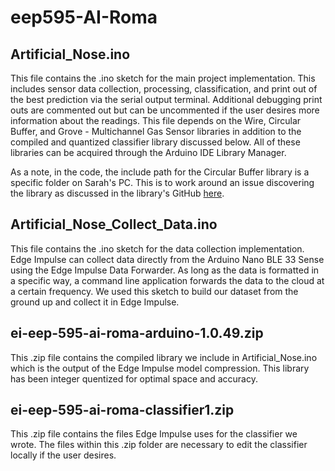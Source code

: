 # eep595-AI-Roma

## Artificial_Nose.ino
This file contains the .ino sketch for the main project implementation. This includes sensor data collection, processing, classification, and print out of the best prediction via the serial output terminal. Additional debugging print outs are commented out but can be uncommented if the user desires more information about the readings. This file depends on the Wire, Circular Buffer, and Grove - Multichannel Gas Sensor libraries in addition to the compiled and quantized classifier library discussed below. All of these libraries can be acquired through the Arduino IDE Library Manager.

As a note, in the code, the include path for the Circular Buffer library is a specific folder on Sarah's PC. This is to work around an issue discovering the library as discussed in the library's GitHub [here](https://github.com/rlogiacco/CircularBuffer).

## Artificial_Nose_Collect_Data.ino
This file contains the .ino sketch for the data collection implementation. Edge Impulse can collect data directly from the Arduino Nano BLE 33 Sense using the Edge Impulse Data Forwarder. As long as the data is formatted in a specific way, a command line application forwards the data to the cloud at a certain frequency. We used this sketch to build our dataset from the ground up and collect it in Edge Impulse.

## ei-eep-595-ai-roma-arduino-1.0.49.zip
This .zip file contains the compiled library we include in Artificial_Nose.ino which is the output of the Edge Impulse model compression. This library has been integer quentized for optimal space and accuracy.

## ei-eep-595-ai-roma-classifier1.zip
This .zip file contains the files Edge Impulse uses for the classifier we wrote. The files within this .zip folder are necessary to edit the classifier locally if the user desires.
